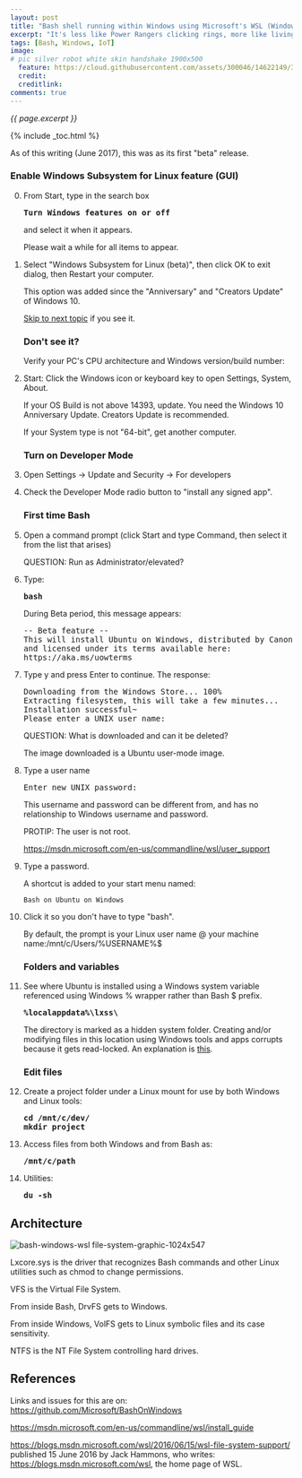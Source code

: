 ```yaml
---
layout: post
title: "Bash shell running within Windows using Microsoft's WSL (Windows Subystem for Linux)"
excerpt: "It's less like Power Rangers clicking rings, more like living in a foreign country"
tags: [Bash, Windows, IoT]
image:
# pic silver robot white skin handshake 1900x500
  feature: https://cloud.githubusercontent.com/assets/300046/14622149/306629f0-0585-11e6-961a-dc8f60dadbf6.jpg
  credit: 
  creditlink: 
comments: true
---
```

<i>{{ page.excerpt }}</i>

{% include _toc.html %}

As of this writing (June 2017), this was as its first "beta" release.

   ### Enable Windows Subsystem for Linux feature (GUI)

0. From Start, type in the search box 

   <pre><strong>Turn Windows features on or off
   </strong></pre>

   and select it when it appears.

   Please wait a while for all items to appear.

0. Select "Windows Subsystem for Linux (beta)", then
   click OK to exit dialog, then Restart your computer.

   This option was added since the "Anniversary" and "Creators Update" of Windows 10.

   <a href="#FirstTime">Skip to next topic</a> if you see it.

   ### Don't see it?

   Verify your PC's CPU architecture and Windows version/build number:

0. Start: Click the Windows icon or keyboard key to 
   open Settings, System, About. 

   If your OS Build is not above 14393, update.
   You need the Windows 10 Anniversary Update. Creators Update is recommended.

   If your System type is not "64-bit", get another computer.

   ### Turn on Developer Mode

0. Open Settings -> Update and Security -> For developers
0. Check the Developer Mode radio button to "install any signed app".

   <a name="FirstTime"></a>

   ### First time Bash

0. Open a command prompt (click Start and type Command, then select it from the list that arises) 

   QUESTION: Run as Administrator/elevated?

0. Type:

   <pre><strong>bash
   </strong></pre>

   During Beta period, this message appears:

   <pre>-- Beta feature --
   This will install Ubuntu on Windows, distributed by Canonical
   and licensed under its terms available here:
   https://aka.ms/uowterms
   </pre>

0. Type y and press Enter to continue. The response:

   <pre>Downloading from the Windows Store... 100%
   Extracting filesystem, this will take a few minutes...
   Installation successful~
   Please enter a UNIX user name: _
   </pre>

   QUESTION: What is downloaded and can it be deleted?

   The image downloaded is a Ubuntu user-mode image.

0. Type a user name

   <pre>Enter new UNIX password: _
   </pre>

   This username and password can be different from, and has no relationship to Windows username and password.

   PROTIP: The user is not root.

   https://msdn.microsoft.com/en-us/commandline/wsl/user_support

0. Type a password.

   A shortcut is added to your start menu named:

   `Bash on Ubuntu on Windows`

0. Click it so you don't have to type "bash".

   By default, the prompt is your Linux user name @ your machine name:/mnt/c/Users/%USERNAME%$


   ### Folders and variables

0. See where Ubuntu is installed using a Windows system variable
   referenced using Windows % wrapper rather than Bash $ prefix.

   <pre><strong>%localappdata%\lxss\
   </strong></pre>

   The directory is marked as a hidden system folder.
   Creating and/or modifying files in this location using Windows tools and apps corrupts because it gets read-locked. An explanation is <a target="_blank" href="https://blogs.msdn.microsoft.com/commandline/2016/11/17/do-not-change-linux-files-using-windows-apps-and-tools/">this</a>.

   ### Edit files

0. Create a project folder under a Linux mount for use by both Windows and Linux tools:

   <pre><strong>cd /mnt/c/dev/
   mkdir project
   </strong></pre>

0. Access files from both Windows and from Bash as:

   <pre><strong>/mnt/c/path
   </strong></pre>

0. Utilities:

   <pre><strong>du -sh
   </strong></pre>

## Architecture


![bash-windows-wsl file-system-graphic-1024x547](https://user-images.githubusercontent.com/300046/27129463-644687dc-50d0-11e7-92fc-f9862d9c04cd.png)

Lxcore.sys is the driver that recognizes Bash commands and other Linux utilities such as chmod
to change permissions.

VFS is the Virtual File System.

From inside Bash, DrvFS gets to Windows.

From inside Windows, VolFS gets to Linux symbolic files and its case sensitivity.

NTFS is the NT File System controlling hard drives.


## References

Links and issues for this are on:<br />
<a target="_blank" href="https://github.com/Microsoft/BashOnWindows">
https://github.com/Microsoft/BashOnWindows</a>

https://msdn.microsoft.com/en-us/commandline/wsl/install_guide

https://blogs.msdn.microsoft.com/wsl/2016/06/15/wsl-file-system-support/
published 15 June 2016 by Jack Hammons, who writes:<br />
<a target="_blank" href="https://blogs.msdn.microsoft.com/wsl/">
https://blogs.msdn.microsoft.com/wsl</a>, the home page of WSL.
